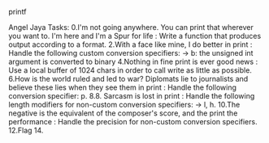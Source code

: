 printf

Angel Jaya Tasks:
0.I'm not going anywhere. You can print that wherever you want to. I'm here and I'm a Spur for life : Write a function that produces output according to a format.
2.With a face like mine, I do better in print : Handle the following custom conversion specifiers: -> b: the unsigned int argument is converted to binary
4.Nothing in fine print is ever good news : Use a local buffer of 1024 chars in order to call write as little as possible.
6.How is the world ruled and led to war? Diplomats lie to journalists and believe these lies when they see them in print : Handle the following conversion specifier: p.
8.8. Sarcasm is lost in print : Handle the following length modifiers for non-custom conversion specifiers: -> l, h.
10.The negative is the equivalent of the composer's score, and the print the performance : Handle the precision for non-custom conversion specifiers.
12.Flag
14.
